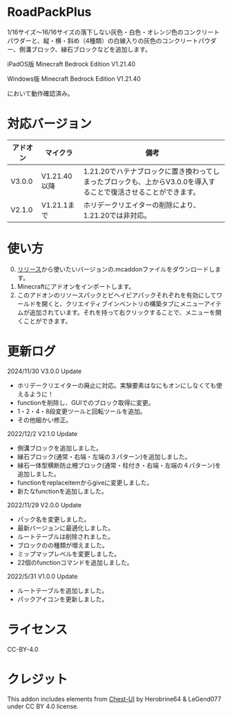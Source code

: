 # RoadPackPlus

1/16サイズ〜16/16サイズの落下しない灰色・白色・オレンジ色のコンクリートパウダーと、縦・横・斜め（4種類）の白線入りの灰色のコンクリートパウダー、側溝ブロック、縁石ブロックなどを追加します。

iPadOS版 Minecraft Bedrock Edition V1.21.40

Windows版 Minecraft Bedrock Edition V1.21.40

において動作確認済み。

# 対応バージョン

|アドオン|マイクラ|備考|
| ----- | ----- | ----- |
|V3.0.0|V1.21.40以降|1.21.20でハテナブロックに置き換わってしまったブロックも、上からV3.0.0を導入することで復活させることができます。|
|V2.1.0|V1.21.1まで|ホリデークリエイターの削除により、1.21.20では非対応。|

# 使い方

0. [リリース](https://github.com/HakoMC/RoadPackPlus/releases)から使いたいバージョンの.mcaddonファイルをダウンロードします。
1. Minecraftにアドオンをインポートします。
2. このアドオンのリソースパックとビヘイビアパックそれぞれを有効にしてワールドを開くと、クリエイティブインベントリの構築タブにメニューアイテムが追加されています。それを持って右クリックすることで、メニューを開くことができます。

# 更新ログ

2024/11/30 V3.0.0 Update

- ホリデークリエイターの廃止に対応。実験要素はなにもオンにしなくても使えるように！
- functionを削除し、GUIでのブロック取得に変更。
- 1・2・4・8段変更ツールと回転ツールを追加。
- その他細かい修正。

2022/12/2 V2.1.0 Update

- 側溝ブロックを追加しました。
- 縁石ブロック(通常・右端・左端の３パターン)を追加しました。
- 縁石一体型横断防止柵ブロック(通常・柱付き・右端・左端の４パターン)を追加しました。
- functionをreplaceitemからgiveに変更しました。
- 新たなfunctionを追加しました。

2022/11/29 V2.0.0 Update

- パック名を変更しました。
- 最新バージョンに最適化しました。
- ルートテーブルは削除されました。
- ブロックのの種類が増えました。
- ミップマップレベルを変更しました。
- 22個のfunctionコマンドを追加しました。

2022/5/31 V1.0.0 Update

- ルートテーブルを追加しました。
- パックアイコンを更新しました。

# ライセンス

CC-BY-4.0

# クレジット

This addon includes elements from [Chest-UI](https://github.com/Herobrine643928/Chest-UI) by Herobrine64 & LeGend077 under CC BY 4.0 license.
